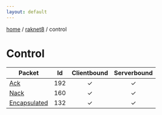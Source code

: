 ```yaml
---
layout: default
---
```


[home](/)  /  [raknet8](/protocol/raknet8)  /  control

# Control

Packet | Id | Clientbound | Serverbound
---|:---:|:---:|:---:
[Ack](controlack) | 192 | ✓ | ✓
[Nack](controlnack) | 160 | ✓ | ✓
[Encapsulated](controlencapsulated) | 132 | ✓ | ✓

